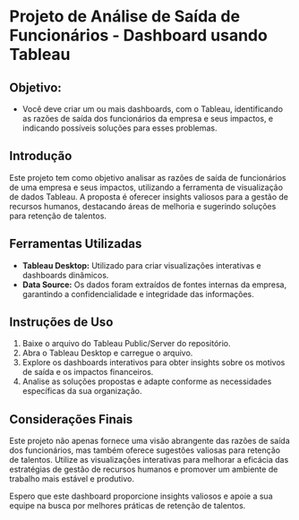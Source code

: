 # Projeto de Análise de Saída de Funcionários - Dashboard usando Tableau

## Objetivo:
- Você deve criar um ou mais dashboards, com o Tableau, identificando as
razões de saída dos funcionários da empresa e seus impactos, e indicando
possíveis soluções para esses problemas.

## Introdução
Este projeto tem como objetivo analisar as razões de saída de funcionários de uma empresa e seus impactos, utilizando a ferramenta de visualização de dados Tableau. A proposta é oferecer insights valiosos para a gestão de recursos humanos, destacando áreas de melhoria e sugerindo soluções para retenção de talentos.

## Ferramentas Utilizadas
- **Tableau Desktop:** Utilizado para criar visualizações interativas e dashboards dinâmicos.
- **Data Source:** Os dados foram extraídos de fontes internas da empresa, garantindo a confidencialidade e integridade das informações.

## Instruções de Uso
1. Baixe o arquivo do Tableau Public/Server do repositório.
2. Abra o Tableau Desktop e carregue o arquivo.
3. Explore os dashboards interativos para obter insights sobre os motivos de saída e os impactos financeiros.
4. Analise as soluções propostas e adapte conforme as necessidades específicas da sua organização.

## Considerações Finais
Este projeto não apenas fornece uma visão abrangente das razões de saída dos funcionários, mas também oferece sugestões valiosas para retenção de talentos. Utilize as visualizações interativas para melhorar a eficácia das estratégias de gestão de recursos humanos e promover um ambiente de trabalho mais estável e produtivo.


Espero que este dashboard proporcione insights valiosos e apoie a sua equipe na busca por melhores práticas de retenção de talentos.

